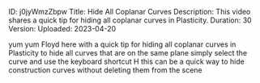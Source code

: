 ID: j0jyWmzZbpw
Title: Hide All Coplanar Curves
Description: This video shares a quick tip for hiding all coplanar curves in Plasticity.
Duration: 30
Version: 
Uploaded: 2023-04-20

yum yum
Floyd here with a quick tip for hiding
all coplanar curves in Plasticity to
hide all curves that are on the same
plane simply select the curve and use
the keyboard shortcut H this can be a
quick way to hide construction curves
without deleting them from the scene
